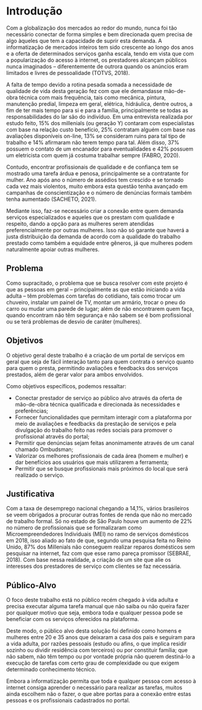 # Introdução

Com a globalização dos mercados ao redor do mundo, nunca foi tão necessário conectar de forma simples e bem direcionada quem precisa de algo àqueles que tem a capacidade de suprir esta demanda. A informatização de mercados inteiros tem sido crescente ao longo dos anos e a oferta de determinados serviços ganha escala, tendo em vista que com a popularização do acesso à internet, os prestadores alcançam públicos nunca imaginados – diferentemente de outrora quando os anúncios eram limitados e livres de pessoalidade (TOTVS, 2018). 

A falta de tempo devido a rotina pesada somada a necessidade de qualidade de vida desta geração fez com que ele demandasse mão-de-obra técnica com mais frequência, tais como mecânica, pintura, manutenção predial, limpeza em geral, elétrica, hidráulica, dentre outros, a fim de ter mais tempo para si e para a família, principalmente se todas as responsabilidades do lar são do indivíduo. Em uma entrevista realizada por estudo feito, 15% dos millenials (ou geração Y) contaram com especialistas com base na relação custo benefício, 25% contratam alguém com base nas avaliações disponíveis on-line, 13% se consideram ruins para tal tipo de trabalho e 14% afirmaram não terem tempo para tal. Além disso, 37% possuem o contato de um encanador para eventualidades e 42% possuem um eletricista com quem já costuma trabalhar sempre (FABRO, 2020). 

Contudo, encontrar profissionais de qualidade e de confiança tem se mostrado uma tarefa árdua e penosa, principalmente se a contratante for mulher. Ano após ano o número de assédios tem crescido e se tornado cada vez mais violentos, muito embora esta questão tenha avançado em campanhas de conscientização e o número de denúncias formais também tenha aumentado (SACHETO, 2021). 

Mediante isso, faz-se necessário criar a conexão entre quem demanda serviços especializados e aqueles que os prestam com qualidade e respeito, dando a opção para as mulheres serem atendidas preferencialmente por outras mulheres. Isso não só garante que haverá a justa distribuição da demanda de acordo com a qualidade do trabalho prestado como também a equidade entre gêneros, já que mulheres podem naturalmente apoiar outras mulheres.

## Problema

Como supracitado, o problema que se busca resolver com este projeto é que as pessoas em geral – principalmente as que estão iniciando a vida adulta – têm problemas com tarefas do cotidiano, tais como trocar um chuveiro, instalar um painel de TV, montar um armário, trocar o pneu do carro ou mudar uma parede de lugar; além de não encontrarem quem faça, quando encontram não têm segurança e não sabem se é bom profissional ou se terá problemas de desvio de caráter (mulheres).

## Objetivos

O objetivo geral deste trabalho é a criação de um portal de serviços em geral que seja de fácil interação tanto para quem contrata o serviço quanto para quem o presta, permitindo avaliações e feedbacks dos serviços prestados, além de gerar valor para ambos envolvidos. 

Como objetivos específicos, podemos ressaltar: 
 
* Conectar prestador de serviço ao público alvo através da oferta de mão-de-obra técnica qualificada e direcionada às necessidades e preferências; 
* Fornecer funcionalidades que permitam interagir com a plataforma por meio de avaliações e feedbacks da prestação de serviços e pela divulgação do trabalho feito nas redes sociais para promover o profissional através do portal; 
* Permitir que denúncias sejam feitas anonimamente através de um canal chamado Ombudsman; 
* Valorizar os melhores profissionais de cada área (homem e mulher) e dar benefícios aos usuários que mais utilizarem a ferramenta; 
* Permitir que se busque profissionais mais próximos do local que será realizado o serviço.

## Justificativa

Com a taxa de desemprego nacional chegando a 14,1%, vários brasileiros se veem obrigados a procurar outras fontes de renda que não no mercado de trabalho formal. Só no estado de São Paulo houve um aumento de 22% no número de profissionais que se formalizaram como Microempreendedores Individuais (MEI) no ramo de serviços domésticos em 2018, isso aliado ao fato de que, segundo uma pesquisa feita no Reino Unido, 87% dos Millenials não conseguem realizar reparos domésticos sem pesquisar na internet, faz com que esse ramo pareça promissor (SEBRAE, 2018). Com base nessa realidade, a criação de um site que alie os interesses dos prestadores de serviço com clientes se faz necessária.

## Público-Alvo

O foco deste trabalho está no público recém chegado à vida adulta e precisa executar alguma tarefa manual que não saiba ou não queira fazer por qualquer motivo que seja, embora toda e qualquer pessoa pode se beneficiar com os serviços oferecidos na plataforma. 

Deste modo, o público alvo desta solução foi definido como homens e mulheres entre 20 e 35 anos que deixaram a casa dos pais e seguiram para a vida adulta, por razões pessoais (estudo ou afins, o que implica residir sozinho ou dividir residência com terceiros) ou por constituir família; que não sabem, não têm tempo ou por vontade própria não querem destiná-lo a execução de tarefas com certo grau de complexidade ou que exigem determinado conhecimento técnico. 

Embora a informatização permita que toda e qualquer pessoa com acesso à internet consiga aprender o necessário para realizar as tarefas, muitos ainda escolhem não o fazer, o que abre portas para a conexão entre estas pessoas e os profissionais cadastrados no portal.
